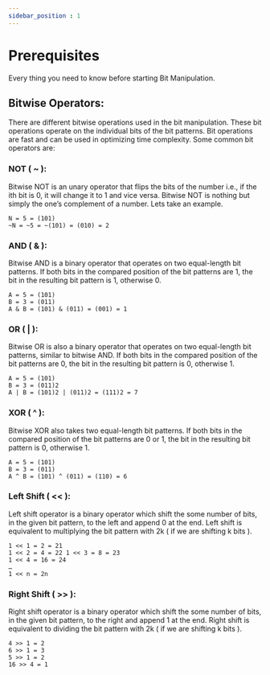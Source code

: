 ```yaml
---
sidebar_position : 1
---
```


# Prerequisites
Every thing you need to know before starting Bit Manipulation.

## Bitwise Operators:

There are different bitwise operations used in the bit manipulation. These bit operations operate on the individual bits of the bit patterns. Bit operations are fast and can be used in optimizing time complexity. Some common bit operators are:

### NOT ( ~ ): 
Bitwise NOT is an unary operator that flips the bits of the number i.e., if the ith bit is 0, it will change it to 1 and vice versa. Bitwise NOT is nothing but simply the one’s complement of a number. Lets take an example. 

```
N = 5 = (101)
~N = ~5 = ~(101) = (010) = 2
```

### AND ( & ):
Bitwise AND is a binary operator that operates on two equal-length bit patterns. If both bits in the compared position of the bit patterns are 1, the bit in the resulting bit pattern is 1, otherwise 0.
```
A = 5 = (101)
B = 3 = (011)
A & B = (101) & (011) = (001) = 1
```

### OR ( | ):
Bitwise OR is also a binary operator that operates on two equal-length bit patterns, similar to bitwise AND. If both bits in the compared position of the bit patterns are 0, the bit in the resulting bit pattern is 0, otherwise 1.
```
A = 5 = (101)
B = 3 = (011)2
A | B = (101)2 | (011)2 = (111)2 = 7
```

### XOR ( ^ ):
Bitwise XOR also takes two equal-length bit patterns. If both bits in the compared position of the bit patterns are 0 or 1, the bit in the resulting bit pattern is 0, otherwise 1.
```
A = 5 = (101)
B = 3 = (011)
A ^ B = (101) ^ (011) = (110) = 6
```

### Left Shift ( << ):
Left shift operator is a binary operator which shift the some number of bits, in the given bit pattern, to the left and append 0 at the end. Left shift is equivalent to multiplying the bit pattern with 2k ( if we are shifting k bits ).
```
1 << 1 = 2 = 21
1 << 2 = 4 = 22 1 << 3 = 8 = 23
1 << 4 = 16 = 24 
…
1 << n = 2n
```

### Right Shift ( >> ):
Right shift operator is a binary operator which shift the some number of bits, in the given bit pattern, to the right and append 1 at the end. Right shift is equivalent to dividing the bit pattern with 2k ( if we are shifting k bits ).
```
4 >> 1 = 2
6 >> 1 = 3
5 >> 1 = 2
16 >> 4 = 1
```



